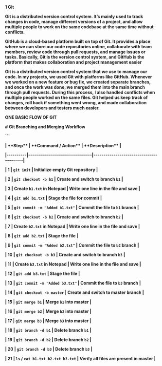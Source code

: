 **1 Git**



**Git is a distributed version control system. It’s mainly used to track changes in code, manage different versions of a project, and allow multiple people to work on the same codebase at the same time without conflicts.**



**GitHub is a cloud-based platform built on top of Git. It provides a place where we can store our code repositories online, collaborate with team members, review code through pull requests, and manage issues or tasks. Basically, Git is the version control system, and GitHub is the platform that makes collaboration and project management easier**



**Git is a distributed version control system that we use to manage our code. In my projects, we used Git with platforms like GitHub. Whenever we worked on a new feature or bug fix, we created separate branches, and once the work was done, we merged them into the main branch through pull requests. During this process, I also handled conflicts when multiple people worked on the same files. Git helped us keep track of changes, roll back if something went wrong, and made collaboration between developers and testers much easier.**



**ONE BASIC FLOW OF GIT**



**# Git Branching and Merging Workflow**



**```**



**| \*\*Step\*\* | \*\*Command / Action\*\*           | \*\*Description\*\*                         |**

**|----------|--------------------------------|-----------------------------------------|**

**| 1        | `git init`                     | Initialize empty Git repository         |**

**| 2        | `git checkout -b b1`           | Create and switch to branch `b1`        |**

**| 3        | Create `b1.txt` in Notepad     | Write one line in the file and save     |**

**| 4        | `git add b1.txt`               | Stage the file for commit               |**

**| 5        | `git commit -m "Added b1.txt"` | Commit the file to `b1` branch          |**

**| 6        | `git checkout -b b2`           | Create and switch to branch `b2`        |**

**| 7        | Create `b2.txt` in Notepad     | Write one line in the file and save     |**

**| 8        | `git add b2.txt`               | Stage the file                          |**

**| 9        | `git commit -m "Added b2.txt"` | Commit the file to `b2` branch          |**

**| 10       | `git checkout -b b3`           | Create and switch to branch `b3`        |**

**| 11       | Create `b3.txt` in Notepad     | Write one line in the file and save     |**

**| 12       | `git add b3.txt`               | Stage the file                          |**

**| 13       | `git commit -m "Added b3.txt"` | Commit the file to `b3` branch          |**

**| 14       | `git checkout -b master`       | Create and switch to master branch      |**

**| 15       | `git merge b1`                 | Merge `b1` into master                  |**

**| 16       | `git merge b2`                 | Merge `b2` into master                  |**

**| 17       | `git merge b3`                 | Merge `b3` into master                  |**

**| 18       | `git branch -d b1`             | Delete branch `b1`                      |**

**| 19       | `git branch -d b2`             | Delete branch `b2`                      |**

**| 20       | `git branch -d b3`             | Delete branch `b3`                      |**

**| 21       | `ls` / `cat b1.txt b2.txt b3.txt` | Verify all files are present in master |**





